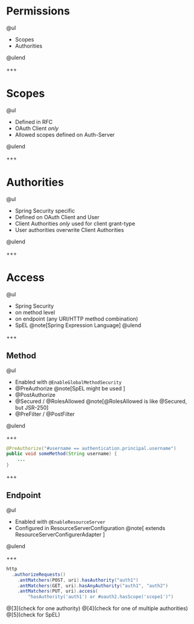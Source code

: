 # Permissions

@ul

- Scopes
- Authorities

@ulend

+++

# Scopes

@ul

- Defined in RFC
- OAuth Client *only*
- Allowed scopes defined on Auth-Server

@ulend

+++

# Authorities

@ul

- Spring Security specific
- Defined on OAuth Client and User
- Client Authorities *only* used for client grant-type
- User authorities overwrite Client Authorities 

@ulend

+++

# Access

@ul
- Spring Security
- on method level
- on endpoint (any URI/HTTP method combination)
- SpEL @note[Spring Expression Language]
@ulend

+++

## Method 

@ul

- Enabled with `@EnableGlobalMethodSecurity`
- @PreAuthorize @note[SpEL might be used ]
- @PostAuthorize
- @Secured / @RolesAllowed @note[@RolesAllowed is like @Secured, but JSR-250]
- @PreFilter / @PostFilter

@ulend

+++

```java
@PreAuthorize("#username == authentication.principal.username")
public void someMethod(String username) {
    ...
}
```

+++

## Endpoint

@ul

- Enabled with `@EnableResourceServer`
- Configured in ResourceServerConfiguration @note[ extends ResourceServerConfigurerAdapter ]

@ulend

+++ 

```java
http
  .authorizeRequests()
    .antMatchers(POST, uri).hasAuthority("auth1") 
    .antMatchers(GET, uri).hasAnyAuthority("auth1", "auth2")
    .antMatchers(PUT, uri).access(
        "hasAuthority('auth1') or #oauth2.hasScope('scope1')")
```
@[3](check for one authority)
@[4](check for one of multiple authorities)
@[5](check for SpEL)
